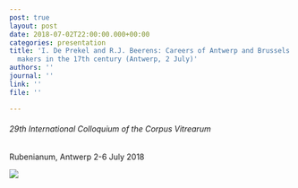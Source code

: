 ```yaml
---
post: true
layout: post
date: 2018-07-02T22:00:00.000+00:00
categories: presentation
title: 'I. De Prekel and R.J. Beerens: Careers of Antwerp and Brussels stained-glass
  makers in the 17th century (Antwerp, 2 July)'
authors: ''
journal: ''
link: ''
file: ''

---
```

###### 29th International Colloquium of the Corpus Vitrearum

Rubenianum, Antwerp 2-6 July 2018

![](/neocornelia/uploads/DhK6vveWAAA6mv3.jpg)